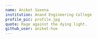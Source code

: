 ```yaml
---
name: Aniket Saxena
institution: Anand Engineering College
profile_pic: profile.jpg
quote: Rage against the dying light.
github_user: aniket-hue
---
```

